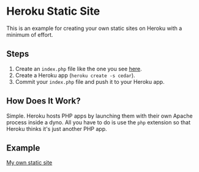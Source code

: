 # Heroku Static Site

This is an example for creating your own static sites on Heroku with a minimum of effort.

## Steps

1. Create an `index.php` file like the one you see [here](https://github.com/obfuscurity/heroku-static-site/blob/master/index.php).
1. Create a Heroku app (`heroku create -s cedar`).
1. Commit your `index.php` file and push it to your Heroku app.

## How Does It Work?

Simple. Heroku hosts PHP apps by launching them with their own Apache process inside a dyno. All you have to do is use the `php` extension so that Heroku thinks it's just another PHP app.

## Example

[My own static site](http://heroku-static-site.herokuapp.com/)
